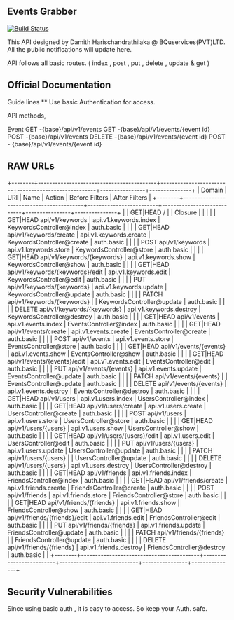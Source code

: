 ## Events Grabber

[![Build Status](https://travis-ci.org/BQumobile/ls-master-sheet.svg)](https://travis-ci.org/BQumobile/ls-master-sheet)

This API designed by Damith Harischandrathilaka @ BQuservices(PVT)LTD. All the public notifications will update here.

API follows all basic routes. ( index , post , put , delete , update & get )

## Official Documentation

Guide lines
** Use basic Authentication for access.



API methods,

Event 
GET -{base}/api/v1/events
GET -{base}/api/v1/events/{event id}
POST -{base}/api/v1/events
DELETE -{base}/api/v1/events/{event id}
POST - {base}/api/v1/events/{event id}



## RAW URLs

+--------+------------------------------------------+-------------------------+----------------------------+----------------+---------------+
| Domain | URI                                      | Name                    | Action                     | Before Filters | After Filters |
+--------+------------------------------------------+-------------------------+----------------------------+----------------+---------------+
|        | GET|HEAD /                               |                         | Closure                    |                |               |
|        | GET|HEAD api/v1/keywords                 | api.v1.keywords.index   | KeywordsController@index   | auth.basic     |               |
|        | GET|HEAD api/v1/keywords/create          | api.v1.keywords.create  | KeywordsController@create  | auth.basic     |               |
|        | POST api/v1/keywords                     | api.v1.keywords.store   | KeywordsController@store   | auth.basic     |               |
|        | GET|HEAD api/v1/keywords/{keywords}      | api.v1.keywords.show    | KeywordsController@show    | auth.basic     |               |
|        | GET|HEAD api/v1/keywords/{keywords}/edit | api.v1.keywords.edit    | KeywordsController@edit    | auth.basic     |               |
|        | PUT api/v1/keywords/{keywords}           | api.v1.keywords.update  | KeywordsController@update  | auth.basic     |               |
|        | PATCH api/v1/keywords/{keywords}         |                         | KeywordsController@update  | auth.basic     |               |
|        | DELETE api/v1/keywords/{keywords}        | api.v1.keywords.destroy | KeywordsController@destroy | auth.basic     |               |
|        | GET|HEAD api/v1/events                   | api.v1.events.index     | EventsController@index     | auth.basic     |               |
|        | GET|HEAD api/v1/events/create            | api.v1.events.create    | EventsController@create    | auth.basic     |               |
|        | POST api/v1/events                       | api.v1.events.store     | EventsController@store     | auth.basic     |               |
|        | GET|HEAD api/v1/events/{events}          | api.v1.events.show      | EventsController@show      | auth.basic     |               |
|        | GET|HEAD api/v1/events/{events}/edit     | api.v1.events.edit      | EventsController@edit      | auth.basic     |               |
|        | PUT api/v1/events/{events}               | api.v1.events.update    | EventsController@update    | auth.basic     |               |
|        | PATCH api/v1/events/{events}             |                         | EventsController@update    | auth.basic     |               |
|        | DELETE api/v1/events/{events}            | api.v1.events.destroy   | EventsController@destroy   | auth.basic     |               |
|        | GET|HEAD api/v1/users                    | api.v1.users.index      | UsersController@index      | auth.basic     |               |
|        | GET|HEAD api/v1/users/create             | api.v1.users.create     | UsersController@create     | auth.basic     |               |
|        | POST api/v1/users                        | api.v1.users.store      | UsersController@store      | auth.basic     |               |
|        | GET|HEAD api/v1/users/{users}            | api.v1.users.show       | UsersController@show       | auth.basic     |               |
|        | GET|HEAD api/v1/users/{users}/edit       | api.v1.users.edit       | UsersController@edit       | auth.basic     |               |
|        | PUT api/v1/users/{users}                 | api.v1.users.update     | UsersController@update     | auth.basic     |               |
|        | PATCH api/v1/users/{users}               |                         | UsersController@update     | auth.basic     |               |
|        | DELETE api/v1/users/{users}              | api.v1.users.destroy    | UsersController@destroy    | auth.basic     |               |
|        | GET|HEAD api/v1/friends                  | api.v1.friends.index    | FriendsController@index    | auth.basic     |               |
|        | GET|HEAD api/v1/friends/create           | api.v1.friends.create   | FriendsController@create   | auth.basic     |               |
|        | POST api/v1/friends                      | api.v1.friends.store    | FriendsController@store    | auth.basic     |               |
|        | GET|HEAD api/v1/friends/{friends}        | api.v1.friends.show     | FriendsController@show     | auth.basic     |               |
|        | GET|HEAD api/v1/friends/{friends}/edit   | api.v1.friends.edit     | FriendsController@edit     | auth.basic     |               |
|        | PUT api/v1/friends/{friends}             | api.v1.friends.update   | FriendsController@update   | auth.basic     |               |
|        | PATCH api/v1/friends/{friends}           |                         | FriendsController@update   | auth.basic     |               |
|        | DELETE api/v1/friends/{friends}          | api.v1.friends.destroy  | FriendsController@destroy  | auth.basic     |               |
+--------+------------------------------------------+-------------------------+----------------------------+----------------+---------------+


## Security Vulnerabilities

Since using basic auth , it is easy to access. So keep your Auth. safe.
